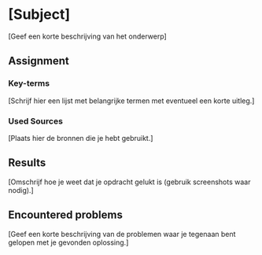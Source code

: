 # [Subject]

[Geef een korte beschrijving van het onderwerp]

## Assignment

### Key-terms

[Schrijf hier een lijst met belangrijke termen met eventueel een korte uitleg.]

### Used Sources

[Plaats hier de bronnen die je hebt gebruikt.]

## Results

[Omschrijf hoe je weet dat je opdracht gelukt is (gebruik screenshots waar nodig).]

## Encountered problems

[Geef een korte beschrijving van de problemen waar je tegenaan bent gelopen met je gevonden oplossing.]
